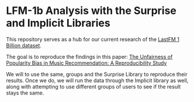# LFM-1b Analysis with the Surprise and Implicit Libraries

This repository serves as a hub for our current research of the [LastFM 1 Billion dataset](http://www.cp.jku.at/datasets/LFM-1b/).  

The goal is to reproduce the findings in this paper: [The Unfairness of Popularity Bias in Music
Recommendation: A Reproducibility Study](https://arxiv.org/pdf/1912.04696.pdf)  

We will to use the same, groups and the Surprise Library to reproduce their results. Once we do, we will run the data through the Implicit library as well, along with attempting to use different groups of users to see if the result stays the same.

